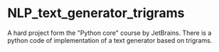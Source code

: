 # NLP_text_generator_trigrams
A hard project form the "Python core" course by JetBrains. There is a python code of implementation of a text generator based on trigrams. 
